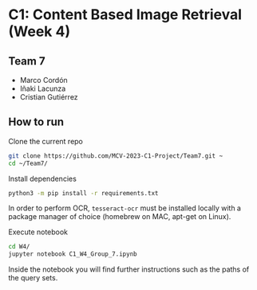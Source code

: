 # C1: Content Based Image Retrieval (Week 4)

## Team 7
- Marco Cordón
- Iñaki Lacunza
- Cristian Gutiérrez

## How to run

Clone the current repo
```bash
git clone https://github.com/MCV-2023-C1-Project/Team7.git ~
cd ~/Team7/
```

Install dependencies
```bash
python3 -m pip install -r requirements.txt
```
In order to perform OCR, `tesseract-ocr` must be installed locally with a package manager of choice (homebrew on MAC, apt-get on Linux).

Execute notebook
```bash
cd W4/
jupyter notebook C1_W4_Group_7.ipynb
```

Inside the notebook you will find further instructions such as the paths of the query sets.
